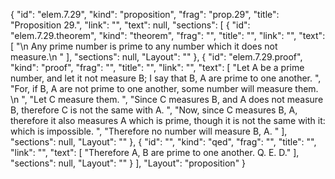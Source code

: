 {
  "id": "elem.7.29",
  "kind": "proposition",
  "frag": "prop.29",
  "title": "Proposition 29.",
  "link": "",
  "text": null,
  "sections": [
    {
      "id": "elem.7.29.theorem",
      "kind": "theorem",
      "frag": "",
      "title": "",
      "link": "",
      "text": [
        "\n       Any prime number is prime to any number which it does not measure.\n      "
      ],
      "sections": null,
      "Layout": ""
    },
    {
      "id": "elem.7.29.proof",
      "kind": "proof",
      "frag": "",
      "title": "",
      "link": "",
      "text": [
        "Let A be a prime number, and let it not measure B; I say that B, A are prime to one another. ",
        "For, if B, A are not prime to one another, some number will measure them. \n      ",
        "Let C measure them. ",
        "Since C measures B, and A does not measure B, therefore C is not the same with A. ",
        "Now, since C measures B, A, therefore it also measures A which is prime, though it is not the same with it: which is impossible. ",
        "Therefore no number will measure B, A. "
      ],
      "sections": null,
      "Layout": ""
    },
    {
      "id": "",
      "kind": "qed",
      "frag": "",
      "title": "",
      "link": "",
      "text": [
        "Therefore A, B are prime to one another. Q. E. D."
      ],
      "sections": null,
      "Layout": ""
    }
  ],
  "Layout": "proposition"
}
